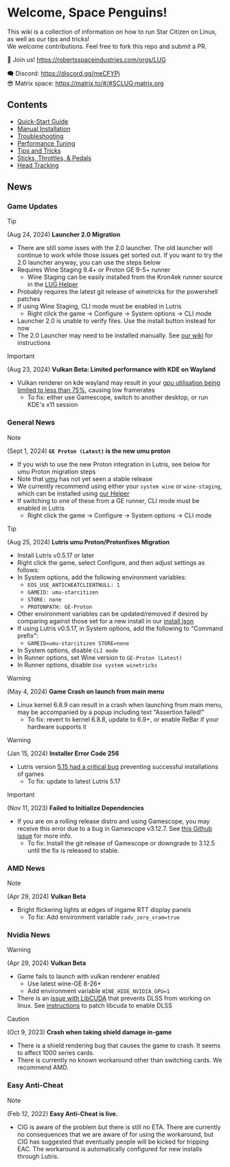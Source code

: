 # Welcome, Space Penguins!

This wiki is a collection of information on how to run Star Citizen on Linux, as well as our tips and tricks!  
We welcome contributions. Feel free to fork this repo and submit a PR.  

🐧 Join us! https://robertsspaceindustries.com/orgs/LUG  

🗨 Discord: https://discord.gg/meCFYPj  
😎 Matrix space: https://matrix.to/#/#SCLUG:matrix.org  

## Contents
* [Quick-Start Guide](Quick-Start-Guide)
* [Manual Installation](Manual-Installation)
* [Troubleshooting](Troubleshooting)
* [Performance Tuning](Performance-Tuning)
* [Tips and Tricks](Tips-and-Tricks)
* [Sticks, Throttles, & Pedals](Sticks,-Throttles,-&-Pedals)
* [Head Tracking](Head-Tracking)

## News

### Game Updates
> [!tip]
> (Aug 24, 2024) **Launcher 2.0 Migration**
> - There are still some isses with the 2.0 launcher. The old launcher will continue to work while those issues get sorted out. If you want to try the 2.0 launcher anyway, you can use the steps below
> - Requires Wine Staging 9.4+ or Proton GE 9-5+ runner
>   - Wine Staging can be easily installed from the Kron4ek runner source in the [LUG Helper](https://github.com/starcitizen-lug/lug-helper)
> - Probably requires the latest git release of winetricks for the powershell patches
> - If using Wine Staging, CLI mode must be enabled in Lutris
>   - Right click the game -> Configure -> System options -> CLI mode
> - Launcher 2.0 is unable to verify files. Use the install button instead for now
> - The 2.0 Launcher may need to be installed manually. See [our wiki](https://github.com/starcitizen-lug/knowledge-base/wiki/Troubleshooting#rsi-launcher-doesnt-auto-update) for instructions

> [!important]
> (Aug 23, 2024) **Vulkan Beta: Limited performance with KDE on Wayland**
> - Vulkan renderer on kde wayland may result in your [gpu utilisation being limited to less than 75%](https://bugs.kde.org/show_bug.cgi?id=492051), causing low framerates
>   - To fix: either use Gamescope, switch to another desktop, or run KDE's x11 session


### General News
> [!note]
> (Sept 1, 2024) **`GE Proton (Latest)` is the new umu proton**
> - If you wish to use the new Proton integration in Lutris, see below for umu Proton migration steps
> - Note that [umu](https://github.com/Open-Wine-Components/umu-launcher/releases) has not yet seen a stable release
> - We currently recommend using either your `system wine` or `wine-staging`, which can be installed using [our Helper](https://github.com/starcitizen-lug/lug-helper)
> - If switching to one of these from a GE runner, CLI mode must be enabled in Lutris
>   - Right click the game -> Configure -> System options -> CLI mode

> [!tip]
> (Aug 25, 2024) **Lutris umu Proton/Protonfixes Migration**
> - Install Lutris v0.5.17 or later
> - Right click the game, select Configure, and then adjust settings as follows:
> - In System options, add the following environment variables:
>   - `EOS_USE_ANTICHEATCLIENTNULL: 1`
>   - `GAMEID: umu-starcitizen`
>   - `STORE: none`
>   - `PROTONPATH: GE-Proton`
> - Other environment variables can be updated/removed if desired by comparing against those set for a new install in our [install json](https://github.com/starcitizen-lug/lug-helper/blob/main/lib/lutris-starcitizen.json)
> - If using Lutris v0.5.17, in System options, add the following to "Command prefix":
>   - `GAMEID=umu-starcitizen STORE=none`
> - In System options, disable `CLI mode`
> - In Runner options, set Wine version to `GE-Proton (Latest)`
> - In Runner options, disable `Use system winetricks`

> [!warning]
> (May 4, 2024) **Game Crash on launch from main menu**
> - Linux kernel 6.8.9 can result in a crash when launching from main menu, may be accompanied by a popup including text "Assertion failed!"
>   - To fix: revert to kernel 6.8.8, update to 6.9+, or enable ReBar if your hardware supports it

> [!warning]
> (Jan 15, 2024) **Installer Error Code 256**
> - Lutris version [5.15 had a critical bug](https://github.com/lutris/lutris/releases/tag/v0.5.16)  preventing successful installations of games
>   - To fix: update to latest Lutris 5.17

> [!important]
> (Nov 11, 2023) **Failed to Initialize Dependencies**
> - If you are on a rolling release distro and using Gamescope, you may receive this error due to a bug in Gamescope v3.12.7. See [this Github issue](https://github.com/ValveSoftware/gamescope/issues/984) for more info.
>   - To fix: Install the git release of Gamescope or downgrade to 3.12.5 until the fix is released to stable.


### AMD News
> [!note]
> (Apr 29, 2024) **Vulkan Beta**
> - Bright flickering lights at edges of ingame RTT display panels
>   - To fix: Add environment variable `radv_zero_vram=true`


### Nvidia News
> [!warning]
> (Apr 29, 2024) **Vulkan Beta**
> - Game fails to launch with vulkan renderer enabled
>   - Use latest wine-GE 8-26+
>   - Add environment variable `WINE_HIDE_NVIDIA_GPU=1`
> - There is an [issue with LibCUDA](https://github.com/jp7677/dxvk-nvapi/issues/174#issuecomment-2227462795) that prevents DLSS from working on linux. See [instructions](https://github.com/starcitizen-lug/knowledge-base/wiki/Troubleshooting#dlssdeep-learning-super-sampling--vulkan) to patch libcuda to enable DLSS

> [!caution]
> (Oct 9, 2023) **Crash when taking shield damage in-game**
> - There is a shield rendering bug that causes the game to crash. It seems to affect 1000 series cards.
> - There is currently no known workaround other than switching cards. We recommend AMD.


### Easy Anti-Cheat
> [!note]
> (Feb 12, 2022) **Easy Anti-Cheat is live.**
> - CIG is aware of the problem but there is still no ETA. There are currently no consequences that we are aware of for using the workaround, but CIG has suggested that eventually people will be kicked for tripping EAC. The workaround is automatically configured for new installs through Lutris.

